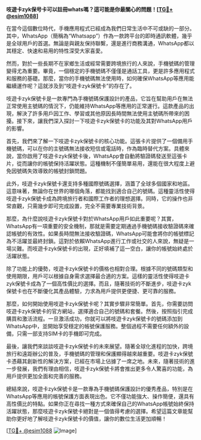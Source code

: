 **吱遊卡zyk保号卡可以註冊whats嗎？這可能是你最關心的問題！[[TG💪+ @esim1088](https://t.me/s/esim1088)]**

在當今這個數位時代，手機應用程式已經成為我們日常生活中不可或缺的一部分。其中，WhatsApp（簡稱為“Whatsapp”）作為一款跨平台的即時通訊軟體，幾乎是全球用戶的首選。無論是與親友保持聯繫，還是進行商務溝通，WhatsApp都以其穩定、快速和易用的特性深受大家喜愛。

然而，對於一些長期不在家鄉生活或經常需要跨境旅行的人來說，手機號碼的管理變得尤為重要。畢竟，一個穩定的手機號碼不僅僅是通話工具，更是許多應用程式和服務的基礎。那麼，當你的手機號碼無法使用時，如何確保WhatsApp等應用能繼續運作呢？這就涉及到“吱遊卡zyk保號卡”的存在了。

吱遊卡zyk保號卡是一款專門為手機號碼保護設計的產品，它旨在幫助用戶在無法正常使用主號碼的情況下，仍能維持WhatsApp等應用的正常運行。這款產品的出現，解決了許多用戶因工作、學習或其他原因長時間無法使用主號碼所帶來的困擾。接下來，讓我們深入探討一下吱遊卡zyk保號卡的功能及其對WhatsApp用戶的影響。

首先，我們來了解一下吱遊卡zyk保號卡的核心功能。這張卡片提供了一個備用手機號碼，可以在你的主號碼無法接收短信或電話時，作為臨時替代方案。具體來說，當你啟用了吱遊卡zyk保號卡後，WhatsApp會自動將驗證碼發送至這張卡片，從而讓你的帳號保持活躍狀態。這種機制不僅簡單易用，還能在很大程度上避免因號碼失效導致的帳號封鎖問題。

此外，吱遊卡zyk保號卡還支持多種國際號碼選擇，涵蓋了全球多個國家和地區。這意味著，無論你在世界的哪個角落，都能找到適合自己的號碼。這種靈活性使得吱遊卡zyk保號卡成為跨境旅行者和國際工作者的理想選擇。同時，它的操作也非常直觀，只需幾步即可完成設置，完全不需要專業技術背景。

那麼，為什麼說吱遊卡zyk保號卡對於WhatsApp用戶如此重要呢？其實，WhatsApp有一項重要的安全機制，那就是需要定期通過手機號碼接收驗證碼來確認帳號的有效性。如果長時間無法接收驗證碼，WhatsApp可能會將你的帳號標記為不活躍並最終封鎖。這對於依賴WhatsApp進行工作或社交的人來說，無疑是一場災難。而吱遊卡zyk保號卡的出現，正好填補了這一空白，讓你的帳號始終處於活躍狀態。

除了功能上的優勢，吱遊卡zyk保號卡的價格也相對合理。根據不同的號碼類型和使用期限，用戶可以根據自身需求選擇最合適的方案。這樣的靈活性使得吱遊卡zyk保號卡成為了一個高性價比的選擇。而且，隨著技術的不斷進步，吱遊卡zyk保號卡也在不斷優化其產品體驗，力求為用戶提供更便捷、更可靠的服務。

那麼，如何開始使用吱遊卡zyk保號卡呢？其實步驟非常簡單。首先，你需要訪問吱遊卡zyk保號卡的官方網站，選擇適合自己的號碼和套餐。然後，按照指引完成購買和激活流程。一旦激活成功，你就可以將吱遊卡zyk保號卡的號碼添加到WhatsApp中，並開始享受穩定的帳號保護服務。整個過程不需要任何額外的設備，只需一部支持SIM卡的手機即可完成。

最後，讓我們來談談吱遊卡zyk保號卡的未來展望。隨著全球化進程的加快，跨境旅行和遠距辦公的普及，手機號碼的管理和保護顯得越來越重要。吱遊卡zyk保號卡憑藉其創新性的解決方案，已經在市場上佔據了一席之地。未來，隨著技術的進一步發展，我們有理由相信，吱遊卡zyk保號卡將會推出更多令人驚喜的功能，為用戶提供更加全面和完善的服務。

總結來說，吱遊卡zyk保號卡是一款專為手機號碼保護設計的優秀產品，特別是在WhatsApp等應用的帳號保護方面表現出色。它不僅功能強大、操作簡便，還具有高性價比的特點。如果你正在尋找一種方式來確保自己的WhatsApp帳號始終保持活躍狀態，那麼吱遊卡zyk保號卡絕對是一個值得考慮的選擇。希望這篇文章能幫助你更好地了解吱遊卡zyk保號卡的價值，讓你的數位生活更加順暢！

[[TG💪+ @esim1088](https://t.me/s/esim1088) ![Image](https://i.postimg.cc/4NQfJmqS/Snipaste-2025-05-13-00-14-12.png)]